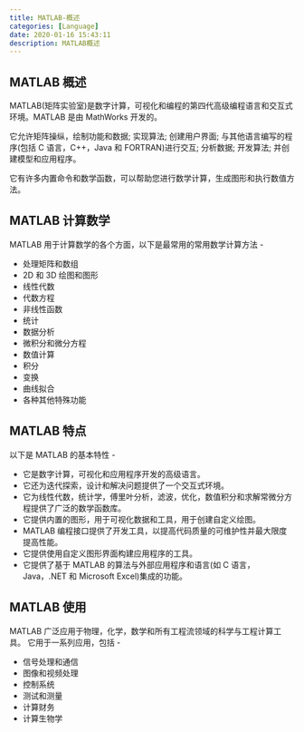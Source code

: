 ```yaml
---
title: MATLAB-概述
categories: [Language]
date: 2020-01-16 15:43:11
description: MATLAB概述
---
```


## MATLAB 概述

MATLAB(矩阵实验室)是数字计算，可视化和编程的第四代高级编程语言和交互式环境。MATLAB 是由 MathWorks 开发的。

它允许矩阵操纵，绘制功能和数据; 实现算法; 创建用户界面; 与其他语言编写的程序(包括 C 语言，C++，Java 和 FORTRAN)进行交互; 分析数据; 开发算法; 并创建模型和应用程序。

它有许多内置命令和数学函数，可以帮助您进行数学计算，生成图形和执行数值方法。

## MATLAB 计算数学

MATLAB 用于计算数学的各个方面，以下是最常用的常用数学计算方法 -

- 处理矩阵和数组
- 2D 和 3D 绘图和图形
- 线性代数
- 代数方程
- 非线性函数
- 统计
- 数据分析
- 微积分和微分方程
- 数值计算
- 积分
- 变换
- 曲线拟合
- 各种其他特殊功能

## MATLAB 特点

以下是 MATLAB 的基本特性 -

- 它是数字计算，可视化和应用程序开发的高级语言。
- 它还为迭代探索，设计和解决问题提供了一个交互式环境。
- 它为线性代数，统计学，傅里叶分析，滤波，优化，数值积分和求解常微分方程提供了广泛的数学函数库。
- 它提供内置的图形，用于可视化数据和工具，用于创建自定义绘图。
- MATLAB 编程接口提供了开发工具，以提高代码质量的可维护性并最大限度提高性能。
- 它提供使用自定义图形界面构建应用程序的工具。
- 它提供了基于 MATLAB 的算法与外部应用程序和语言(如 C 语言，Java，.NET 和 Microsoft Excel)集成的功能。

## MATLAB 使用

MATLAB 广泛应用于物理，化学，数学和所有工程流领域的科学与工程计算工具。 它用于一系列应用，包括 -

- 信号处理和通信
- 图像和视频处理
- 控制系统
- 测试和测量
- 计算财务
- 计算生物学
